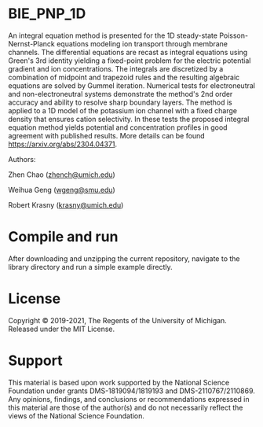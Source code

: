 # BIE_PNP_1D
An integral equation method is presented for the 1D steady-state Poisson-Nernst-Planck equations modeling ion transport through membrane channels. The differential equations are recast as integral equations using Green's 3rd identity yielding a fixed-point problem  for the electric potential gradient and ion concentrations. The integrals are discretized by a combination of midpoint and trapezoid rules and the resulting algebraic equations are solved by Gummel iteration. Numerical tests for electroneutral and non-electroneutral systems demonstrate the method's 2nd order accuracy and ability to resolve sharp boundary layers. The method is applied to a 1D model of the potassium ion channel with a fixed charge density that ensures cation selectivity. In these tests the proposed integral equation method yields potential and concentration profiles in good agreement with published results. More details can be found https://arxiv.org/abs/2304.04371.

Authors:

Zhen Chao (zhench@umich.edu)

Weihua Geng (wgeng@smu.edu)

Robert Krasny (krasny@umich.edu)

# Compile and run
After downloading and unzipping the current repository, navigate to the library directory and run a simple example directly.

# License
Copyright © 2019-2021, The Regents of the University of Michigan. Released under the MIT License.

# Support
This material is based upon work supported by the National Science Foundation under grants DMS-1819094/1819193 and DMS-2110767/2110869. Any opinions, findings, and conclusions or recommendations expressed in this material are those of the author(s) and do not necessarily reflect the views of the National Science Foundation.

